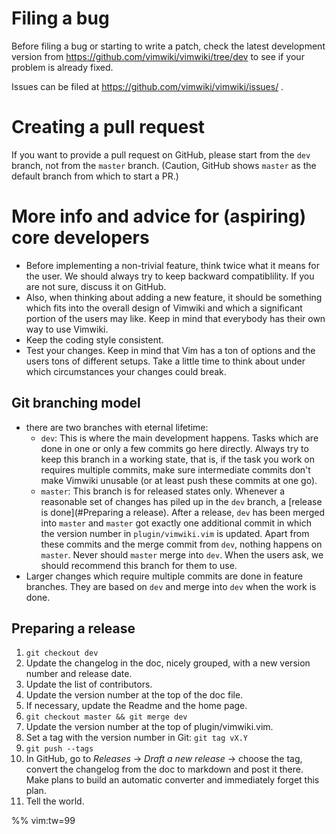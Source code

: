 # Filing a bug

Before filing a bug or starting to write a patch, check the latest development version from
https://github.com/vimwiki/vimwiki/tree/dev to see if your problem is already fixed.

Issues can be filed at https://github.com/vimwiki/vimwiki/issues/ .

# Creating a pull request
If you want to provide a pull request on GitHub, please start from the `dev` branch, not from the
`master` branch. (Caution, GitHub shows `master` as the default branch from which to start a PR.)


# More info and advice for (aspiring) core developers
- Before implementing a non-trivial feature, think twice what it means for the user. We should
  always try to keep backward compatiblility. If you are not sure, discuss it on GitHub.
- Also, when thinking about adding a new feature, it should be something which fits into the
  overall design of Vimwiki and which a significant portion of the users may like. Keep in mind
  that everybody has their own way to use Vimwiki.
- Keep the coding style consistent.
- Test your changes. Keep in mind that Vim has a ton of options and the users tons of different
  setups. Take a little time to think about under which circumstances your changes could break.

## Git branching model
- there are two branches with eternal lifetime:
    - `dev`: This is where the main development happens. Tasks which are done in one or only a few
      commits go here directly. Always try to keep this branch in a working state, that is, if the
      task you work on requires multiple commits, make sure intermediate commits don't make Vimwiki
      unusable (or at least push these commits at one go).
    - `master`: This branch is for released states only. Whenever a reasonable set of changes has
      piled up in the `dev` branch, a [release is done](#Preparing a release). After a release,
      `dev` has been merged into `master` and `master` got exactly one additional commit in which
      the version number in `plugin/vimwiki.vim` is updated. Apart from these commits and the merge
      commit from `dev`, nothing happens on `master`. Never should `master` merge into `dev`. When
      the users ask, we should recommend this branch for them to use.
- Larger changes which require multiple commits are done in feature branches. They are based on
  `dev` and merge into `dev` when the work is done.

## Preparing a release

1. `git checkout dev`
2. Update the changelog in the doc, nicely grouped, with a new version number and release date.
3. Update the list of contributors.
4. Update the version number at the top of the doc file.
5. If necessary, update the Readme and the home page.
6. `git checkout master && git merge dev`
7. Update the version number at the top of plugin/vimwiki.vim.
8. Set a tag with the version number in Git: `git tag vX.Y`
9. `git push --tags`
10. In GitHub, go to _Releases_ -> _Draft a new release_ -> choose  the tag, convert the changelog from the
    doc to markdown and post it there. Make plans to build an automatic converter and immediately
    forget this plan.
11. Tell the world.


%% vim:tw=99

